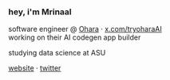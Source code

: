 ### hey, i'm Mrinaal

software engineer @ [Ohara](https://ohara.ai) · [x.com/tryoharaAI](https://x.com/tryoharaAI)  
working on their AI codegen app builder

studying data science at ASU

[website](https://aroramrinaal.com) · [twitter](https://x.com/aroramri)
